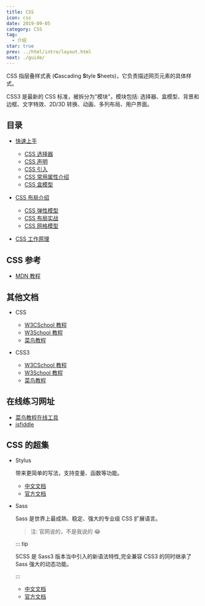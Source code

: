 ```yaml
---
title: CSS
icon: css
date: 2019-09-05
category: CSS
tag:
  - 介绍
star: true
prev: ../html/intro/layout.html
next: ./guide/
---
```


CSS 指层叠样式表 (**C**ascading **S**tyle **S**heets)，它负责描述网页元素的具体样式。

CSS3 是最新的 CSS 标准，被拆分为"模块"。模块包括: 选择器、盒模型、背景和边框、文字特效、2D/3D 转换、动画、多列布局、用户界面。

<!-- more -->

## 目录

- [快速上手](guide/README.md)
  - [CSS 选择器](guide/selector.md)
  - [CSS 声明](guide/declaration.md)
  - [CSS 引入](guide/import.md)
  - [CSS 常用属性介绍](guide/common.md)
  - [CSS 盒模型](guide/box.md)

- [CSS 布局介绍](layout/README.md)
  - [CSS 弹性模型](layout/flex.md)
  - [CSS 布局实战](layout/exercise.md)
  - [CSS 网格模型](layout/grid.md)

- [CSS 工作原理](https://developer.mozilla.org/zh-CN/docs/Learn/CSS/First_steps/CSS%E5%A6%82%E4%BD%95%E8%BF%90%E8%A1%8C)

## CSS 参考

- [MDN 教程](https://developer.mozilla.org/zh-CN/docs/Web/CSS)

## 其他文档 <Badge text="不建议" type="warn" />

- CSS
  - [W3CSchool 教程](https://www.w3cschool.cn/css/)
  - [W3School 教程](http://www.w3school.com.cn/css/index.asp)
  - [菜鸟教程](https://www.runoob.com/css/css-tutorial.html)

- CSS3
  - [W3CSchool 教程](https://www.w3cschool.cn/css3/)
  - [W3School 教程](http://www.w3school.com.cn/css3/index.asp)
  - [菜鸟教程](https://www.runoob.com/css3/css3-tutorial.html)

## 在线练习网址

- [菜鸟教程在线工具](https://c.runoob.com/front-end/61)
- [jsfiddle](https://jsfiddle.net/)

## CSS 的超集

- Stylus

  带来更简单的写法，支持变量、函数等功能。
  - [中文文档](https://www.zhangxinxu.com/jq/stylus/)
  - [官方文档](http://stylus-lang.com/)

- Sass

  Sass 是世界上最成熟、稳定、强大的专业级 CSS 扩展语言。

  > 注: 官网说的，不是我说的 :joy:

  ::: tip

  SCSS 是 Sass3 版本当中引入的新语法特性,完全兼容 CSS3 的同时继承了 Sass 强大的动态功能。

  :::
  - [中文文档](https://sass.bootcss.com/)
  - [官方文档](https://sass-lang.com/)
